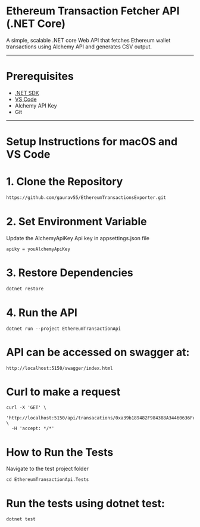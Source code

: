 
# Ethereum Transaction Fetcher API (.NET Core)

A simple, scalable .NET core Web API that fetches Ethereum wallet transactions using Alchemy API and generates CSV output.

---

# Prerequisites

- [.NET SDK](https://dotnet.microsoft.com/en-us/download/dotnet/9.0)
- [VS Code](https://code.visualstudio.com/)
- Alchemy API Key
- Git

---

# Setup Instructions for macOS and VS Code

# 1. Clone the Repository

```bash
https://github.com/gaurav55/EthereumTransactionsExporter.git

```

# 2. Set Environment Variable

Update the AlchemyApiKey Api key in appsettings.json file 
```
apiky = youAlchemyApiKey

```

# 3. Restore Dependencies
```bash
dotnet restore
```

# 4. Run the API

```
dotnet run --project EthereumTransactionApi

```

# API can be accessed on swagger at:
```
http://localhost:5150/swagger/index.html
```

# Curl to make a request

```
curl -X 'GET' \
  'http://localhost:5150/api/transacations/0xa39b189482F984388A34460636Fea9Eb181ad1a6/csv' \
  -H 'accept: */*'
```

# How to Run the Tests

Navigate to the test project folder 

```
cd EthereumTransactionApi.Tests
```

# Run the tests using dotnet test:

```
dotnet test
```
